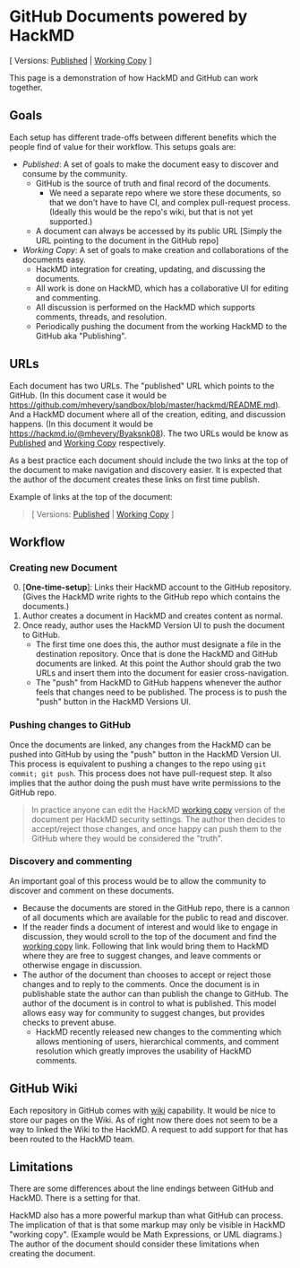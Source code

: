 # GitHub Documents powered by HackMD

[ Versions:
[Published](https://github.com/mhevery/sandbox/blob/master/hackmd/README.md) | 
[Working Copy](https://hackmd.io/@mhevery/Byaksnk08) ]

This page is a demonstration of how HackMD and GitHub can work together.

## Goals

Each setup has different trade-offs between different benefits which the people find of value for their workflow. This setups goals are:

- *Published*: A set of goals to make the document easy to discover and consume by the community.
    - GitHub is the source of truth and final record of the documents.
        - We need a separate repo where we store these documents, so that we don't have to have CI, and complex pull-request process. (Ideally this would be the repo's wiki, but that is not yet supported.)
    - A document can always be accessed by its public URL [Simply the URL pointing to the document in the GitHub repo]
- *Working Copy*: A set of goals to make creation and collaborations of the documents easy.
    - HackMD integration for creating, updating, and discussing the documents.
    - All work is done on HackMD, which has a collaborative UI for editing and commenting.
    - All discussion is performed on the HackMD which supports comments, threads, and resolution.
    - Periodically pushing the document from the working HackMD to the GitHub aka "Publishing".

## URLs

Each document has two URLs. The "published" URL which points to the GitHub. (In this document case it would be https://github.com/mhevery/sandbox/blob/master/hackmd/README.md). And a HackMD document where all of the creation, editing, and discussion happens. (In this document it would be https://hackmd.io/@mhevery/Byaksnk08). The two URLs would be know as [Published](https://github.com/mhevery/sandbox/blob/master/hackmd/README.md) and 
[Working Copy](https://hackmd.io/@mhevery/Byaksnk08) respectively.

As a best practice each document should include the two links at the top of the document to make navigation and discovery easier. It is expected that the author of the document creates these links on first time publish.

Example of links at the top of the document:
> [ Versions:
[Published](https://github.com/mhevery/sandbox/blob/master/hackmd/README.md) | 
[Working Copy](https://hackmd.io/@mhevery/Byaksnk08) ]

## Workflow

### Creating new Document

0. [**One-time-setup**]: Links their HackMD account to the GitHub repository. (Gives the HackMD write rights to the GitHub repo which contains the documents.)
1. Author creates a document in HackMD and creates content as normal.
2. Once ready, author uses the HackMD Version UI to push the document to GitHub.
    - The first time one does this, the author must designate a file in the destination repository. Once that is done the HackMD and GitHub documents are linked. At this point the Author should grab the two URLs and insert them into the document for easier cross-navigation.
    - The "push" from HackMD to GitHub happens whenever the author feels that changes need to be published. The process is to push the "push" button in the HackMD Versions UI.

### Pushing changes to GitHub

Once the documents are linked, any changes from the HackMD can be pushed into GitHub by using the "push" button in the HackMD Version UI. This process is equivalent to pushing a changes to the repo using `git commit; git push`. This process does not have pull-request step. It also implies that the author doing the push must have write permissions to the GitHub repo.

> In practice anyone can edit the HackMD [working copy](https://hackmd.io/@mhevery/Byaksnk08) version of the document per HackMD security settings. The author then decides to accept/reject those changes, and once happy can push them to the GitHub where they would be considered the "truth".

### Discovery and commenting

An important goal of this process would be to allow the community to discover and comment on these documents.

- Because the documents are stored in the GitHub repo, there is a cannon of all documents which are available for the public to read and discover.
- If the reader finds a document of interest and would like to engage in discussion, they would scroll to the top of the document and find the [working copy](https://hackmd.io/@mhevery/Byaksnk08) link. Following that link would bring them to HackMD where they are free to suggest changes, and leave comments or otherwise engage in discussion.
- The author of the document than chooses to accept or reject those changes and to reply to the comments. Once the document is in publishable state the author can than publish the change to GitHub. The author of the document is in control to what is published. This model allows easy way for community to suggest changes, but provides checks to prevent abuse.
    - HackMD recently released new changes to the commenting which allows mentioning of users, hierarchical comments, and comment resolution which greatly improves the usability of HackMD comments.


## GitHub Wiki

Each repository in GitHub comes with [wiki](https://help.github.com/en/github/building-a-strong-community/about-wikis) capability. It would be nice to store our pages on the Wiki. As of right now there does not seem to be a way to linked the Wiki to the HackMD. A request to add support for that has been routed to the HackMD team.

## Limitations

There are some differences about the line endings between GitHub and HackMD. There is a setting for that.

HackMD also has a more powerful markup than what GitHub can process. The implication of that is that some markup may only be visible in HackMD "working copy". (Example would be Math Expressions, or UML diagrams.) The author of the document should consider these limitations when creating the document. 